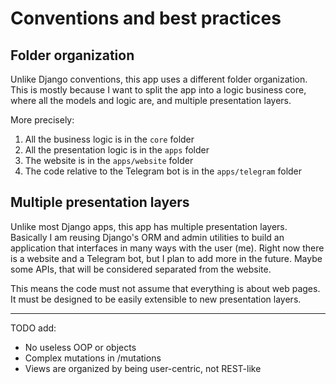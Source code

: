 # Conventions and best practices

## Folder organization

Unlike Django conventions, this app uses a different folder organization. This is mostly because I want to split the 
app into a logic business core, where all the models and logic are, and multiple presentation layers.

More precisely:
1. All the business logic is in the `core` folder
2. All the presentation logic is in the `apps` folder
3. The website is in the `apps/website` folder
4. The code relative to the Telegram bot is in the `apps/telegram` folder

## Multiple presentation layers

Unlike most Django apps, this app has multiple presentation layers. Basically I am reusing Django's ORM and admin utilities
to build an application that interfaces in many ways with the user (me). Right now there is a website and a Telegram bot,
but I plan to add more in the future. Maybe some APIs, that will be considered separated from the website.

This means the code must not assume that everything is about web pages. It must be designed to be easily extensible to
new presentation layers.

-------

TODO add:
- No useless OOP or objects
- Complex mutations in /mutations
- Views are organized by being user-centric, not REST-like